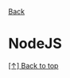 [Back](https://github.com/coolinmc6/front-end-dev#front-end-development)
<a name="top"></a>

# NodeJS



[[↑] Back to top](#top)
